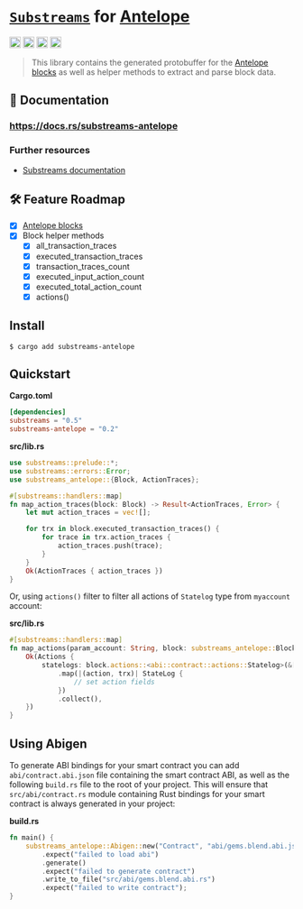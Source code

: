 # [`Substreams`](https://substreams.streamingfast.io/) for [**Antelope**](http://antelope.io/)

[<img alt="github" src="https://img.shields.io/badge/Github-substreams.antelope-8da0cb?style=for-the-badge&logo=github" height="20">](https://github.com/pinax-network/substreams-antelope)
[<img alt="crates.io" src="https://img.shields.io/crates/v/substreams-antelope.svg?style=for-the-badge&color=fc8d62&logo=rust" height="20">](https://crates.io/crates/substreams-antelope)
[<img alt="docs.rs" src="https://img.shields.io/badge/docs.rs-substreams.antelope-66c2a5?style=for-the-badge&labelColor=555555&logo=docs.rs" height="20">](https://docs.rs/substreams-antelope)
[<img alt="GitHub Workflow Status" src="https://img.shields.io/github/actions/workflow/status/pinax-network/substreams-antelope/ci.yml?branch=develop&style=for-the-badge" height="20">](https://github.com/pinax-network/substreams-antelope/actions?query=branch%3Adevelop)

> This library contains the generated protobuffer for the [Antelope blocks](https://github.com/pinax-network/firehose-antelope/blob/develop/proto/sf/antelope/type/v1/type.proto) as well as helper methods to extract and parse block data.

## 📖 Documentation

### https://docs.rs/substreams-antelope

### Further resources

- [Substreams documentation](https://substreams.streamingfast.io)

## 🛠 Feature Roadmap

- [x] [Antelope blocks](https://github.com/pinax-network/firehose-antelope/blob/develop/proto/sf/antelope/type/v1/type.proto)
- [x] Block helper methods
    - [x] all_transaction_traces
    - [x] executed_transaction_traces
    - [x] transaction_traces_count
    - [x] executed_input_action_count
    - [x] executed_total_action_count
    - [x] actions()

## Install

```
$ cargo add substreams-antelope
```

## Quickstart

**Cargo.toml**

```toml
[dependencies]
substreams = "0.5"
substreams-antelope = "0.2"
```

**src/lib.rs**

```rust
use substreams::prelude::*;
use substreams::errors::Error;
use substreams_antelope::{Block, ActionTraces};

#[substreams::handlers::map]
fn map_action_traces(block: Block) -> Result<ActionTraces, Error> {
    let mut action_traces = vec![];

    for trx in block.executed_transaction_traces() {
        for trace in trx.action_traces {
            action_traces.push(trace);
        }
    }
    Ok(ActionTraces { action_traces })
}
```

Or, using `actions()` filter to filter all actions of `Statelog` type from `myaccount` account:

**src/lib.rs**

```rust
#[substreams::handlers::map]
fn map_actions(param_account: String, block: substreams_antelope::Block) -> Result<Actions, substreams::errors::Error> {
    Ok(Actions {
        statelogs: block.actions::<abi::contract::actions::Statelog>(&["myaccount"])
            .map(|(action, trx)| StateLog {
                // set action fields
            })
            .collect(),
    })
}
```


## Using Abigen
To generate ABI bindings for your smart contract you can add `abi/contract.abi.json` file containing the smart contract ABI, as well as the following `build.rs` file to the root of your project. This will ensure that `src/abi/contract.rs` module containing Rust bindings for your smart contract is always generated in your project:

**build.rs**

```rust
fn main() {
    substreams_antelope::Abigen::new("Contract", "abi/gems.blend.abi.json")
        .expect("failed to load abi")
        .generate()
        .expect("failed to generate contract")
        .write_to_file("src/abi/gems.blend.abi.rs")
        .expect("failed to write contract");
}
```